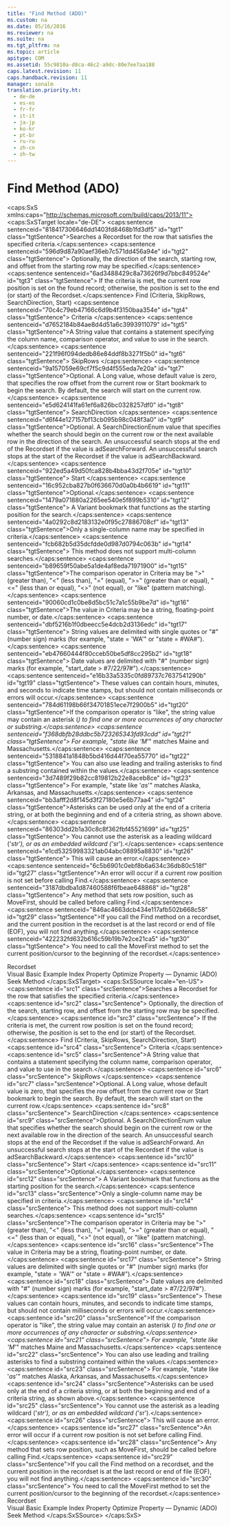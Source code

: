```yaml
---
title: "Find Method (ADO)"
ms.custom: na
ms.date: 05/16/2016
ms.reviewer: na
ms.suite: na
ms.tgt_pltfrm: na
ms.topic: article
apitype: COM
ms.assetid: 55c9810a-d8ca-46c2-a9dc-80e7ee7aa188
caps.latest.revision: 11
caps.handback.revision: 11
manager: sonalm
translation.priority.ht: 
  - de-de
  - es-es
  - fr-fr
  - it-it
  - ja-jp
  - ko-kr
  - pt-br
  - ru-ru
  - zh-cn
  - zh-tw
---
```

# Find Method (ADO)
<?xml version="1.0" encoding="utf-8"?>
<caps:SxS xmlns:caps="http://schemas.microsoft.com/build/caps/2013/11">
  <caps:SxSTarget locale="de-DE">
    <developerReferenceWithSyntaxDocument xsi:schemaLocation="http://ddue.schemas.microsoft.com/authoring/2003/5 http://dduestorage.blob.core.windows.net/ddueschema/developer.xsd" xmlns="http://ddue.schemas.microsoft.com/authoring/2003/5" xmlns:xlink="http://www.w3.org/1999/xlink" xmlns:xsi="http://www.w3.org/2001/XMLSchema-instance">
      <introduction>
        <para>
          <caps:sentence sentenceid="818417306646dd1403fd8468b1fd3df5" id="tgt1" class="tgtSentence">Searches a <legacyLink xlink:href="ede1415f-c3df-4cc5-a05b-2576b2b84b60">Recordset</legacyLink> for the row that satisfies the specified criteria.</caps:sentence>
          <caps:sentence sentenceid="596d9d87a90aef36eb7c571dd456a94e" id="tgt2" class="tgtSentence"> Optionally, the direction of the search, starting row, and offset from the starting row may be specified.</caps:sentence>
          <caps:sentence sentenceid="6ad3488429c8a73626f9d7bbc849524e" id="tgt3" class="tgtSentence"> If the criteria is met, the current row position is set on the found record; otherwise, the position is set to the end (or start) of the <legacyBold>Recordset</legacyBold>.</caps:sentence>
        </para>
      </introduction>
      <syntaxSection>
        <legacySyntax>
          <legacyBold>Find</legacyBold>
          <parameterReference>(Criteria, SkipRows, SearchDirection, Start)</parameterReference>
        </legacySyntax>
      </syntaxSection>
      <parameters>
        <content>
          <definitionTable>
            <definedTerm>
              <caps:sentence sentenceid="70c4c79eb47166c6d9b4f3150baa354e" id="tgt4" class="tgtSentence"> <legacyItalic>Criteria</legacyItalic> </caps:sentence>
            </definedTerm>
            <definition>
              <para>
                <caps:sentence sentenceid="d7652184b84ae8d4d51a6c3993911079" id="tgt5" class="tgtSentence">A <legacyBold>String</legacyBold> value that contains a statement specifying the column name, comparison operator, and value to use in the search.</caps:sentence>
              </para>
            </definition>
            <definedTerm>
              <caps:sentence sentenceid="221f96f094dedb86e84ddf8b3271f5b0" id="tgt6" class="tgtSentence"> <legacyItalic>SkipRows</legacyItalic> </caps:sentence>
            </definedTerm>
            <definition>
              <para>
                <caps:sentence sentenceid="9a157059e69cf7f5c9d4f555eda7e20a" id="tgt7" class="tgtSentence">Optional<legacyItalic>. </legacyItalic>A <legacyBold>Long</legacyBold> value, whose default value is zero, that specifies the row offset from the current row or <legacyItalic>Start </legacyItalic>bookmark to begin the search. By default, the search will start on the current row.</caps:sentence>
              </para>
            </definition>
            <definedTerm>
              <caps:sentence sentenceid="e5d624141fa61ef6a826bc0328257df0" id="tgt8" class="tgtSentence"> <legacyItalic>SearchDirection</legacyItalic> </caps:sentence>
            </definedTerm>
            <definition>
              <para>
                <caps:sentence sentenceid="d6f44e127157bf13cb095b98c048f3a0" id="tgt9" class="tgtSentence">Optional<legacyItalic>. </legacyItalic>A <legacyLink xlink:href="81272ae3-2165-4f4e-adfe-9ede0368cb17">SearchDirectionEnum</legacyLink> value that specifies whether the search should begin on the current row or the next available row in the direction of the search. An unsuccessful search stops at the end of the <legacyBold>Recordset</legacyBold> if the value is <legacyBold>adSearchForward</legacyBold>. An unsuccessful search stops at the start of the <legacyBold>Recordset</legacyBold> if the value is <legacyBold>adSearchBackward</legacyBold>.</caps:sentence>
              </para>
            </definition>
            <definedTerm>
              <caps:sentence sentenceid="922ed5a49d50fca828b4bba43d2f705e" id="tgt10" class="tgtSentence"> <legacyItalic>Start</legacyItalic> </caps:sentence>
            </definedTerm>
            <definition>
              <para>
                <caps:sentence sentenceid="16c952cba827b0f636670d0a0b4b6619" id="tgt11" class="tgtSentence">Optional.</caps:sentence>
                <caps:sentence sentenceid="1479a071880a2265ee540e5f899b5310" id="tgt12" class="tgtSentence"> A <legacyBold>Variant</legacyBold> bookmark that functions as the starting position for the search.</caps:sentence>
              </para>
            </definition>
          </definitionTable>
        </content>
      </parameters>
      <languageReferenceRemarks>
        <content>
          <para>
            <caps:sentence sentenceid="4a0292c8d2183132e0f95c27886708cf" id="tgt13" class="tgtSentence">Only a single-column name may be specified in <legacyItalic>criteria</legacyItalic>.</caps:sentence>
            <caps:sentence sentenceid="fcb682b5d35dcfdde0d987d0794c063b" id="tgt14" class="tgtSentence"> This method does not support multi-column searches.</caps:sentence>
          </para>
          <para>
            <caps:sentence sentenceid="b89659f50abe5a1de4af8eda71971900" id="tgt15" class="tgtSentence">The comparison operator in <legacyItalic>Criteria</legacyItalic> may be "<legacyBold>&gt;</legacyBold>" (greater than), "<legacyBold>&lt;</legacyBold>" (less than), "=" (equal), "&gt;=" (greater than or equal), "&lt;=" (less than or equal), "&lt;&gt;" (not equal), or "like" (pattern matching).</caps:sentence>
          </para>
          <para>
            <caps:sentence sentenceid="90060cd1c0be8d5bc51c7a1c55b9be7d" id="tgt16" class="tgtSentence">The value in <legacyItalic>Criteria</legacyItalic> may be a string, floating-point number, or date.</caps:sentence>
            <caps:sentence sentenceid="dbf5216b1f0dbeecc5e4dcb2d3136edc" id="tgt17" class="tgtSentence"> String values are delimited with single quotes or "#" (number sign) marks (for example, "state = 'WA'" or "state = #WA#").</caps:sentence>
            <caps:sentence sentenceid="eb47660444f80cceb50be5df8cc295b2" id="tgt18" class="tgtSentence"> Date values are delimited with "#" (number sign) marks (for example, "start_date &gt; #7/22/97#").</caps:sentence>
            <caps:sentence sentenceid="e16b33a5335c0fd89737c7637541290b" id="tgt19" class="tgtSentence"> These values can contain hours, minutes, and seconds to indicate time stamps, but should not contain milliseconds or errors will occur.</caps:sentence>
          </para>
          <para>
            <caps:sentence sentenceid="784d61198b66f34701851ece7f2900b5" id="tgt20" class="tgtSentence">If the comparison operator is "like", the string value may contain an asterisk (*) to find one or more occurrences of any character or substring.</caps:sentence>
            <caps:sentence sentenceid="f368dbfb28ddbc5b723265343fd93cdd" id="tgt21" class="tgtSentence"> For example, "state like 'M*'" matches Maine and Massachusetts.</caps:sentence>
            <caps:sentence sentenceid="5318841a1848b5bd416d44f70ea55770" id="tgt22" class="tgtSentence"> You can also use leading and trailing asterisks to find a substring contained within the values.</caps:sentence>
            <caps:sentence sentenceid="3d7489f29b82cc819812b22e8aceb8ce" id="tgt23" class="tgtSentence"> For example, "state like '*as*'" matches Alaska, Arkansas, and Massachusetts.</caps:sentence>
          </para>
          <para>
            <caps:sentence sentenceid="bb3afff2d8f145d3f27180e5e6b77aa4" id="tgt24" class="tgtSentence">Asterisks can be used only at the end of a criteria string, or at both the beginning and end of a criteria string, as shown above.</caps:sentence>
            <caps:sentence sentenceid="86303dd2b1a30c8c8f362fbf45521699" id="tgt25" class="tgtSentence"> You cannot use the asterisk as a leading wildcard ('*str'), or as an embedded wildcard ('s*r').</caps:sentence>
            <caps:sentence sentenceid="e1cd53259983321ab04abc08895a8830" id="tgt26" class="tgtSentence"> This will cause an error.</caps:sentence>
          </para>
          <alert class="note">
            <para>
              <caps:sentence sentenceid="6c5b6901c0ebf8b6a634c36db80c518f" id="tgt27" class="tgtSentence">An error will occur if a current row position is not set before calling <legacyBold>Find</legacyBold>.</caps:sentence>
              <caps:sentence sentenceid="3187dbdba1d87460588f6fbeae648868" id="tgt28" class="tgtSentence"> Any method that sets row position, such as <legacyLink xlink:href="a61a01a7-5b33-4150-9126-21dfa63654cb">MoveFirst</legacyLink>, should be called before calling <legacyBold>Find</legacyBold>.</caps:sentence>
            </para>
          </alert>
          <alert class="note">
            <para>
              <caps:sentence sentenceid="846ac4663dcb434e117afb502b668c58" id="tgt29" class="tgtSentence">If you call the <legacyBold>Find</legacyBold> method on a recordset, and the current position in the recordset is at the last record or end of file (EOF), you will not find anything.</caps:sentence>
              <caps:sentence sentenceid="422232fd632b616c59b19b7e2ce21ca5" id="tgt30" class="tgtSentence"> You need to call the <legacyBold>MoveFirst</legacyBold> method to set the current position/cursor to the beginning of the recordset.</caps:sentence>
            </para>
          </alert>
        </content>
      </languageReferenceRemarks>
      <section>
        <title>
          <caps:sentence sentenceid="2f342d3be839cc5b67ae0de7d404b8e6" id="tgt31" class="tgtSentence">Applies To</caps:sentence>
        </title>
        <content>
          <para>
            <link xlink:href="ede1415f-c3df-4cc5-a05b-2576b2b84b60">Recordset</link>
          </para>
        </content>
      </section>
      <relatedTopics>
        <link xlink:href="bbf27dcc-9815-4e2f-8ea8-b8c9fe6dedd6">Visual Basic Example</link>
        <link xlink:href="1c79e271-21ec-41a8-8163-c5e89f0001a7">Index Property</link>
        <link xlink:href="a491c4ce-2b04-4c84-be83-3846bde8d16b">Optimize Property — Dynamic (ADO)</link>
        <link xlink:href="129293d2-19d3-4940-bf64-483ee72fb4a1">Seek Method</link>
      </relatedTopics>
    </developerReferenceWithSyntaxDocument>
  </caps:SxSTarget>
  <caps:SxSSource locale="en-US">
    <developerReferenceWithSyntaxDocument xsi:schemaLocation="http://ddue.schemas.microsoft.com/authoring/2003/5 http://dduestorage.blob.core.windows.net/ddueschema/developer.xsd" xmlns="http://ddue.schemas.microsoft.com/authoring/2003/5" xmlns:xlink="http://www.w3.org/1999/xlink" xmlns:xsi="http://www.w3.org/2001/XMLSchema-instance">
      <introduction>
        <para>
          <caps:sentence id="src1" class="srcSentence">Searches a <legacyLink xlink:href="ede1415f-c3df-4cc5-a05b-2576b2b84b60">Recordset</legacyLink> for the row that satisfies the specified criteria.</caps:sentence>
          <caps:sentence id="src2" class="srcSentence"> Optionally, the direction of the search, starting row, and offset from the starting row may be specified.</caps:sentence>
          <caps:sentence id="src3" class="srcSentence"> If the criteria is met, the current row position is set on the found record; otherwise, the position is set to the end (or start) of the <legacyBold>Recordset</legacyBold>.</caps:sentence>
        </para>
      </introduction>
      <syntaxSection>
        <legacySyntax>
          <legacyBold>Find</legacyBold>
          <parameterReference>(Criteria, SkipRows, SearchDirection, Start)</parameterReference>
        </legacySyntax>
      </syntaxSection>
      <parameters>
        <content>
          <definitionTable>
            <definedTerm>
              <caps:sentence id="src4" class="srcSentence"> <legacyItalic>Criteria</legacyItalic> </caps:sentence>
            </definedTerm>
            <definition>
              <para>
                <caps:sentence id="src5" class="srcSentence">A <legacyBold>String</legacyBold> value that contains a statement specifying the column name, comparison operator, and value to use in the search.</caps:sentence>
              </para>
            </definition>
            <definedTerm>
              <caps:sentence id="src6" class="srcSentence"> <legacyItalic>SkipRows</legacyItalic> </caps:sentence>
            </definedTerm>
            <definition>
              <para>
                <caps:sentence id="src7" class="srcSentence">Optional<legacyItalic>. </legacyItalic>A <legacyBold>Long</legacyBold> value, whose default value is zero, that specifies the row offset from the current row or <legacyItalic>Start </legacyItalic>bookmark to begin the search. By default, the search will start on the current row.</caps:sentence>
              </para>
            </definition>
            <definedTerm>
              <caps:sentence id="src8" class="srcSentence"> <legacyItalic>SearchDirection</legacyItalic> </caps:sentence>
            </definedTerm>
            <definition>
              <para>
                <caps:sentence id="src9" class="srcSentence">Optional<legacyItalic>. </legacyItalic>A <legacyLink xlink:href="81272ae3-2165-4f4e-adfe-9ede0368cb17">SearchDirectionEnum</legacyLink> value that specifies whether the search should begin on the current row or the next available row in the direction of the search. An unsuccessful search stops at the end of the <legacyBold>Recordset</legacyBold> if the value is <legacyBold>adSearchForward</legacyBold>. An unsuccessful search stops at the start of the <legacyBold>Recordset</legacyBold> if the value is <legacyBold>adSearchBackward</legacyBold>.</caps:sentence>
              </para>
            </definition>
            <definedTerm>
              <caps:sentence id="src10" class="srcSentence"> <legacyItalic>Start</legacyItalic> </caps:sentence>
            </definedTerm>
            <definition>
              <para>
                <caps:sentence id="src11" class="srcSentence">Optional.</caps:sentence>
                <caps:sentence id="src12" class="srcSentence"> A <legacyBold>Variant</legacyBold> bookmark that functions as the starting position for the search.</caps:sentence>
              </para>
            </definition>
          </definitionTable>
        </content>
      </parameters>
      <languageReferenceRemarks>
        <content>
          <para>
            <caps:sentence id="src13" class="srcSentence">Only a single-column name may be specified in <legacyItalic>criteria</legacyItalic>.</caps:sentence>
            <caps:sentence id="src14" class="srcSentence"> This method does not support multi-column searches.</caps:sentence>
          </para>
          <para>
            <caps:sentence id="src15" class="srcSentence">The comparison operator in <legacyItalic>Criteria</legacyItalic> may be "<legacyBold>&gt;</legacyBold>" (greater than), "<legacyBold>&lt;</legacyBold>" (less than), "=" (equal), "&gt;=" (greater than or equal), "&lt;=" (less than or equal), "&lt;&gt;" (not equal), or "like" (pattern matching).</caps:sentence>
          </para>
          <para>
            <caps:sentence id="src16" class="srcSentence">The value in <legacyItalic>Criteria</legacyItalic> may be a string, floating-point number, or date.</caps:sentence>
            <caps:sentence id="src17" class="srcSentence"> String values are delimited with single quotes or "#" (number sign) marks (for example, "state = 'WA'" or "state = #WA#").</caps:sentence>
            <caps:sentence id="src18" class="srcSentence"> Date values are delimited with "#" (number sign) marks (for example, "start_date &gt; #7/22/97#").</caps:sentence>
            <caps:sentence id="src19" class="srcSentence"> These values can contain hours, minutes, and seconds to indicate time stamps, but should not contain milliseconds or errors will occur.</caps:sentence>
          </para>
          <para>
            <caps:sentence id="src20" class="srcSentence">If the comparison operator is "like", the string value may contain an asterisk (*) to find one or more occurrences of any character or substring.</caps:sentence>
            <caps:sentence id="src21" class="srcSentence"> For example, "state like 'M*'" matches Maine and Massachusetts.</caps:sentence>
            <caps:sentence id="src22" class="srcSentence"> You can also use leading and trailing asterisks to find a substring contained within the values.</caps:sentence>
            <caps:sentence id="src23" class="srcSentence"> For example, "state like '*as*'" matches Alaska, Arkansas, and Massachusetts.</caps:sentence>
          </para>
          <para>
            <caps:sentence id="src24" class="srcSentence">Asterisks can be used only at the end of a criteria string, or at both the beginning and end of a criteria string, as shown above.</caps:sentence>
            <caps:sentence id="src25" class="srcSentence"> You cannot use the asterisk as a leading wildcard ('*str'), or as an embedded wildcard ('s*r').</caps:sentence>
            <caps:sentence id="src26" class="srcSentence"> This will cause an error.</caps:sentence>
          </para>
          <alert class="note">
            <para>
              <caps:sentence id="src27" class="srcSentence">An error will occur if a current row position is not set before calling <legacyBold>Find</legacyBold>.</caps:sentence>
              <caps:sentence id="src28" class="srcSentence"> Any method that sets row position, such as <legacyLink xlink:href="a61a01a7-5b33-4150-9126-21dfa63654cb">MoveFirst</legacyLink>, should be called before calling <legacyBold>Find</legacyBold>.</caps:sentence>
            </para>
          </alert>
          <alert class="note">
            <para>
              <caps:sentence id="src29" class="srcSentence">If you call the <legacyBold>Find</legacyBold> method on a recordset, and the current position in the recordset is at the last record or end of file (EOF), you will not find anything.</caps:sentence>
              <caps:sentence id="src30" class="srcSentence"> You need to call the <legacyBold>MoveFirst</legacyBold> method to set the current position/cursor to the beginning of the recordset.</caps:sentence>
            </para>
          </alert>
        </content>
      </languageReferenceRemarks>
      <section>
        <title>
          <caps:sentence id="src31" class="srcSentence">Applies To</caps:sentence>
        </title>
        <content>
          <para>
            <link xlink:href="ede1415f-c3df-4cc5-a05b-2576b2b84b60">Recordset</link>
          </para>
        </content>
      </section>
      <relatedTopics>
        <link xlink:href="bbf27dcc-9815-4e2f-8ea8-b8c9fe6dedd6">Visual Basic Example</link>
        <link xlink:href="1c79e271-21ec-41a8-8163-c5e89f0001a7">Index Property</link>
        <link xlink:href="a491c4ce-2b04-4c84-be83-3846bde8d16b">Optimize Property — Dynamic (ADO)</link>
        <link xlink:href="129293d2-19d3-4940-bf64-483ee72fb4a1">Seek Method</link>
      </relatedTopics>
    </developerReferenceWithSyntaxDocument>
  </caps:SxSSource>
</caps:SxS>